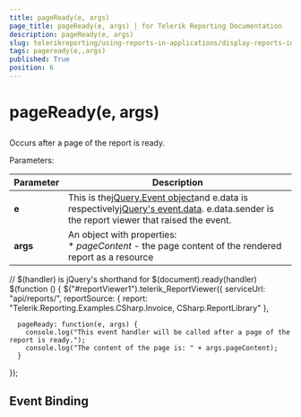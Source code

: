 ```yaml
---
title: pageReady(e, args)
page_title: pageReady(e, args) | for Telerik Reporting Documentation
description: pageReady(e, args)
slug: telerikreporting/using-reports-in-applications/display-reports-in-applications/web-application/html5-report-viewer/api-reference/reportviewer/events/pageready(e,-args)
tags: pageready(e,,args)
published: True
position: 6
---
```


# pageReady(e, args)



## 

Occurs after a page of the report is ready.

Parameters:


| Parameter | Description |
| ------ | ------ |
| __e__ |This is the[jQuery.Event object](https://api.jquery.com/category/events/event-object/)and e.data is respectively[jQuery's event.data](https://api.jquery.com/event.data/). e.data.sender is the report viewer that raised the event.|
| __args__ |An object with properties:<br/>*  *pageContent* - the page content of the rendered report as a resource|




	
  // $(handler) is jQuery's shorthand for $(document).ready(handler)
  $(function () {
    $("#reportViewer1").telerik_ReportViewer({
      serviceUrl: "api/reports/",
      reportSource: {
          report: "Telerik.Reporting.Examples.CSharp.Invoice, CSharp.ReportLibrary"
      },
      
      pageReady: function(e, args) { 
        console.log("This event handler will be called after a page of the report is ready.");
        console.log("The content of the page is: " + args.pageContent); 
      }
  });
          



## Event Binding
